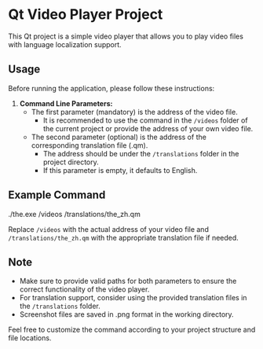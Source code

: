 # Qt Video Player Project

This Qt project is a simple video player that allows you to play video files with language localization support.

## Usage

Before running the application, please follow these instructions:

1. **Command Line Parameters:**
   - The first parameter (mandatory) is the address of the video file.
     - It is recommended to use the command in the `/videos` folder of the current project or provide the address of your own video file.
   - The second parameter (optional) is the address of the corresponding translation file (.qm).
     - The address should be under the `/translations` folder in the project directory.
     - If this parameter is empty, it defaults to English.

## Example Command

./the.exe /videos /translations/the_zh.qm

Replace `/videos` with the actual address of your video file and `/translations/the_zh.qm` with the appropriate translation file if needed.

## Note

- Make sure to provide valid paths for both parameters to ensure the correct functionality of the video player.
- For translation support, consider using the provided translation files in the `/translations` folder.
- Screenshot files are saved in .png format in the working directory.

Feel free to customize the command according to your project structure and file locations.
